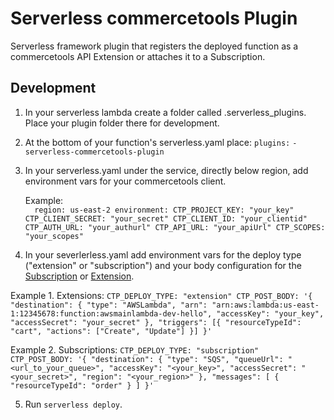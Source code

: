 # Serverless commercetools Plugin
Serverless framework plugin that registers the deployed function as a commercetools API Extension or attaches it to a Subscription.

## Development

1. In your serverless lambda create a folder called .serverless_plugins. Place your plugin folder there for development.
2. At the bottom of your function's serverless.yaml place:
    `plugins:`
        `- serverless-commercetools-plugin`
3.  In your serverless.yaml under the service, directly below region, add environment vars for your commercetools client.  

     Example:    
             ```  region: us-east-2
                       environment:
                            CTP_PROJECT_KEY: "your_key"
                            CTP_CLIENT_SECRET: "your_secret"
                            CTP_CLIENT_ID: "your_clientid"
                            CTP_AUTH_URL: "your_authurl"
                            CTP_API_URL: "your_apiUrl"
                            CTP_SCOPES: "your_scopes"```
                            
4. In your severlerless.yaml add environment vars for the deploy type ("extension" or "subscription") and your body configuration for the [Subscription]( https://docs.commercetools.com/http-api-projects-subscriptions) or [Extension]( https://docs.commercetools.com/http-api-projects-api-extensions).

 
 
 Example 1. Extensions:
                            ```CTP_DEPLOY_TYPE: "extension"
                               CTP_POST_BODY: '{
                                    "destination": {
                                    "type": "AWSLambda",
                                   "arn": "arn:aws:lambda:us-east-1:12345678:function:awsmainlambda-dev-hello",
                                   "accessKey": "your_key",
                                   "accessSecret": "your_secret"
                                   },
                                   "triggers": [{
                                   "resourceTypeId": "cart",
                                   "actions": ["Create", "Update"]
                                   }]
                               }'``` 
                            
                            
 Example 2. Subscriptions:
                       ```CTP_DEPLOY_TYPE: "subscription"
                           CTP_POST_BODY: '{
                                  "destination": {
                                    "type": "SQS",
                                    "queueUrl": "<url_to_your_queue>",
                                 "accessKey": "<your_key>",
                                 "accessSecret": "<your_secret>",
                                 "region": "<your_region>"
                                  },
                                 "messages": [
                                 {
                                     "resourceTypeId": "order"
                                 }
                                 ]
                            }'``` 
                            
5. Run `serverless deploy`.



